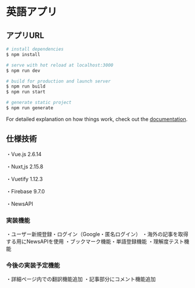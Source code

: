 # 英語アプリ

## アプリURL

```bash
# install dependencies
$ npm install

# serve with hot reload at localhost:3000
$ npm run dev

# build for production and launch server
$ npm run build
$ npm run start

# generate static project
$ npm run generate
```

For detailed explanation on how things work, check out the [documentation](https://nuxtjs.org).

## 仕様技術

  ・Vue.js 2.6.14
  
  ・Nuxt,js 2.15.8
  
  ・Vuetify 1.12.3
  
  ・Firebase 9.7.0
  
  ・NewsAPI

### 実装機能
・ユーザー新規登録・ログイン（Google・匿名ログイン）
・海外の記事を取得する用にNewsAPIを使用
・ブックマーク機能・単語登録機能
・理解度テスト機能

### 今後の実装予定機能

・詳細ページ内での翻訳機能追加
・記事部分にコメント機能追加


